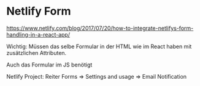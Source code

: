 # Netlify Form
https://www.netlify.com/blog/2017/07/20/how-to-integrate-netlifys-form-handling-in-a-react-app/

Wichtig: Müssen das selbe Formular in der HTML wie im React haben mit zusätzlichen Attributen.

Auch das Formular im JS benötigt 
<input type="hidden" name="form-name" value="contact" />


Netlify Project: Reiter Forms
=> Settings and usage
=> Email Notification